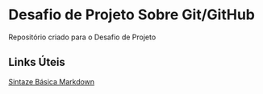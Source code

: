# Desafio de Projeto Sobre Git/GitHub
Repositório criado para o Desafio de Projeto

## Links Úteis
[Sintaze Básica Markdown](https://www.markdownguide.org/)
